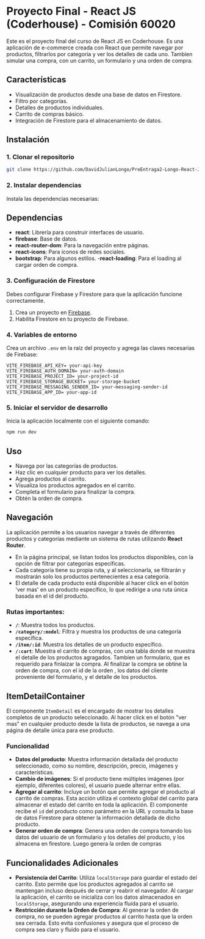 # Proyecto Final - React JS (Coderhouse) - Comisión 60020

Este es el proyecto final del curso de React JS en Coderhouse. Es una aplicación de e-commerce creada con React que permite navegar por productos, filtrarlos por categoría y ver los detalles de cada uno. Tambien simular una compra, con un carrito, un formulario y una orden de compra.

## Características

- Visualización de productos desde una base de datos en Firestore.
- Filtro por categorías.
- Detalles de productos individuales.
- Carrito de compras básico.
- Integración de Firestore para el almacenamiento de datos.

## Instalación

### 1. Clonar el repositorio

```bash
git clone https://github.com/DavidJulianLongo/PreEntraga2-Longo-React-JS-coderhouse.git
```

### 2. Instalar dependencias

Instala las dependencias necesarias:

## Dependencias

- **react**: Librería para construir interfaces de usuario.
- **firebase**: Base de datos.
- **react-router-dom**: Para la navegación entre páginas.
- **react-icons**: Para íconos de redes sociales.
- **bootstrap**: Para algunos estilos.
-**react-loading**: Para el loading al cargar orden de compra.


### 3. Configuración de Firestore

Debes configurar Firebase y Firestore para que la aplicación funcione correctamente.

1. Crea un proyecto en [Firebase](https://firebase.google.com/).
2. Habilita Firestore en tu proyecto de Firebase.

### 4. Variables de entorno

Crea un archivo `.env` en la raíz del proyecto y agrega las claves necesarias de Firebase:

```
VITE_FIREBASE_API_KEY= your-api-key
VITE_FIREBASE_AUTH_DOMAIN= your-auth-domain
VITE_FIREBASE_PROJECT_ID= your-project-id
VITE_FIREBASE_STORAGE_BUCKET= your-storage-bucket
VITE_FIREBASE_MESSAGING_SENDER_ID= your-messaging-sender-id
VITE_FIREBASE_APP_ID= your-app-id
```

### 5. Iniciar el servidor de desarrollo

Inicia la aplicación localmente con el siguiente comando:

```bash
npm run dev
```


## Uso

- Navega por las categorías de productos.
- Haz clic en cualquier producto para ver los detalles.
- Agrega productos al carrito.
- Visualiza los productos agregados en el carrito.
- Completa el formulario para finalizar la compra.
- Obtén la orden de compra.


## Navegación

La aplicación permite a los usuarios navegar a través de diferentes productos y categorías mediante un sistema de rutas utilizando **React Router**.

- En la página principal, se listan todos los productos disponibles, con la opción de filtrar por categorías específicas.
- Cada categoría tiene su propia ruta, y al seleccionarla, se filtrarán y mostrarán solo los productos pertenecientes a esa categoría.
- El detalle de cada producto está disponible al hacer click en el botón 'ver mas' en un producto específico, lo que redirige a una ruta única basada en el id del producto.

### Rutas importantes:

- **`/`**: Muestra todos los productos.
- **`/category/:model`**: Filtra y muestra los productos de una categoría específica.
- **`/item/:id`**: Muestra los detalles de un producto específico.
- **`/:cart`**: Muestra el carrito de compras, con una tabla donde se muestra el detalle de los productos agragados. Tambíen un formulario, que es requerido para finlaizar la compra. Al finalizar la compra se obtine la orden de compra, con el id de la orden , los datos del cliente proveniente del formulario, y el detalle de los productos.

## ItemDetailContainer

El componente `ItemDetail` es el encargado de mostrar los detalles completos de un producto seleccionado. Al hacer click en el botón "ver mas" en cualquier producto desde la lista de productos, se navega a una página de detalle única para ese producto.

### Funcionalidad

- **Datos del producto**: Muestra información detallada del producto seleccionado, como su nombre, descripción, precio, imágenes y características.
- **Cambio de imágenes**: Si el producto tiene múltiples imágenes (por ejemplo, diferentes colores), el usuario puede alternar entre ellas.
- **Agregar al carrito**: Incluye un botón que permite agregar el producto al carrito de compras. Esta acción utiliza el contexto global del carrito para almacenar el estado del carrito en toda la aplicación. El componente recibe el `id` del producto como parámetro en la URL y consulta la base de datos Firestore para obtener la información detallada de dicho producto.
- **Generar orden de compra**: Genera una orden de compra tomando los datos del usuario de un formulario y los detalles del producto, y los almacena en firestore. Luego genera la orden de compras


## Funcionalidades Adicionales

- **Persistencia del Carrito**: Utiliza `localStorage` para guardar el estado del carrito. Esto permite que los productos agregados al carrito se mantengan incluso después de cerrar y reabrir el navegador. Al cargar la aplicación, el carrito se inicializa con los datos almacenados en `localStorage`, asegurando una experiencia fluida para el usuario.
- **Restricción durante la Orden de Compra**: Al generar la orden de compra, no se pueden agregar productos al carrito hasta que la orden sea cerrada. Esto evita confusiones y asegura que el proceso de compra sea claro y fluido para el usuario.
